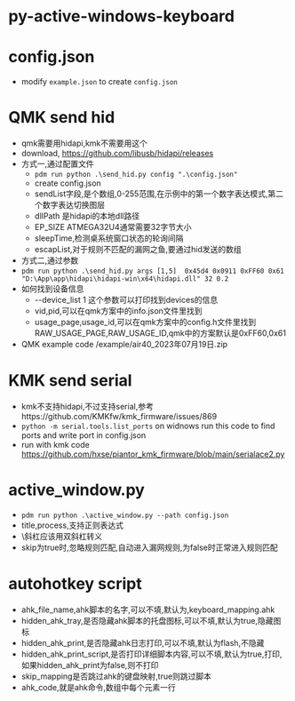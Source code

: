 # py-active-windows-keyboard
# config.json
  * modify `example.json` to create `config.json`

# QMK send hid
  * qmk需要用hidapi,kmk不需要用这个
  * download, https://github.com/libusb/hidapi/releases
  * 方式一,通过配置文件
    * `pdm run python .\send_hid.py config ".\config.json"`
    * create config.json
    * sendList字段,是个数组,0-255范围,在示例中的第一个数字表达模式,第二个数字表达切换图层
    * dllPath 是hidapi的本地dll路径
    * EP_SIZE ATMEGA32U4通常需要32字节大小
    * sleepTime,检测桌系统窗口状态的轮询间隔
    * escapList,对于规则不匹配的漏网之鱼,要通过hid发送的数组
  * 方式二,通过参数
  * `pdm run python .\send_hid.py args [1,5]  0x45d4 0x0911 0xFF60 0x61 "D:\App\app\hidapi\hidapi-win\x64\hidapi.dll" 32 0.2`
  * 如何找到设备信息
    * --device_list 1 这个参数可以打印找到devices的信息
    * vid,pid,可以在qmk方案中的info.json文件里找到
    * usage_page,usage_id,可以在qmk方案中的config.h文件里找到RAW_USAGE_PAGE,RAW_USAGE_ID,qmk中的方案默认是0xFF60,0x61
  * QMK example code  /example/air40_2023年07月19日.zip
# KMK send serial
  * kmk不支持hidapi,不过支持serial,参考https://github.com/KMKfw/kmk_firmware/issues/869
  * `python -m serial.tools.list_ports` on widnows run this code to find ports and write port in config.json
  * run with kmk code https://github.com/hxse/piantor_kmk_firmware/blob/main/serialace2.py
# active_window.py
  * `pdm run python .\active_window.py --path config.json`
  * title,process,支持正则表达式
  * \斜杠应该用双斜杠转义
  * skip为true时,忽略规则匹配,自动进入漏网规则,为false时正常进入规则匹配
# autohotkey script
  * ahk_file_name,ahk脚本的名字,可以不填,默认为,keyboard_mapping.ahk
  * hidden_ahk_tray,是否隐藏ahk脚本的托盘图标,可以不填,默认为true,隐藏图标
  * hidden_ahk_print,是否隐藏ahk日志打印,可以不填,默认为flash,不隐藏
  * hidden_ahk_print_script,是否打印详细脚本内容,可以不填,默认为true,打印,如果hidden_ahk_print为false,则不打印
  * skip_mapping是否跳过ahk的键盘映射,true则跳过脚本
  * ahk_code,就是ahk命令,数组中每个元素一行
